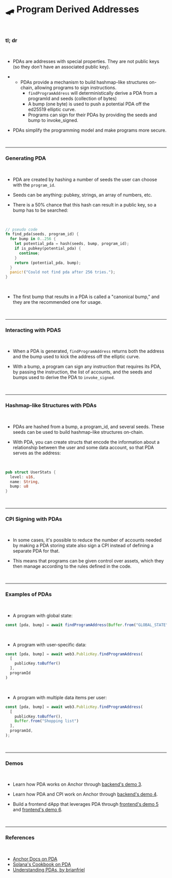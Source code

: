 # 🛹 Program Derived Addresses


<br>

### tl; dr

<br>


* PDAs are addresses with special properties. They are not public keys (so they don't have an associated public key).

* * PDAs provide a mechanism to build hashmap-like structures on-chain, allowing programs to sign instructions.
    * `findProgramAddress` will deterministically derive a PDA from a programId and seeds (collection of bytes)
    * A bump (one byte) is used to push a potential PDA off the ed25519 elliptic curve.
    * Programs can sign for their PDAs by providing the seeds and bump to invoke_signed.

* PDAs simplify the programming model and make programs more secure. 


<br>

----

### Generating PDA

<br>

* PDA are created by hashing a number of seeds the user can choose with the `program_id`.

* Seeds can be anything: pubkey, strings, an array of numbers, etc.

* There is a 50% chance that this hash can result in a public key, so a bump has to be searched:

<br>


```rust
// pseudo code
fn find_pda(seeds, program_id) {
  for bump in 0..256 {
    let potential_pda = hash(seeds, bump, program_id);
    if is_pubkey(potential_pda) {
      continue;
    }
    return (potential_pda, bump);
  }
  panic!("Could not find pda after 256 tries.");
}
```

<br>

* The first bump that results in a PDA is called a "canonical bump," and they are the recommended one for usage.

<br>

----

### Interacting with PDAS

<br>

* When a PDA is generated, `findProgramAddress` returns both the address and the bump used to kick the address off the elliptic curve.

* With a bump, a program can sign any instruction that requires its PDA, by passing the instruction, the list of accounts, and the seeds and bumps used to derive the PDA to `invoke_signed`.

<br>

---

### Hashmap-like Structures with PDAs

<br>

* PDAs are hashed from a bump, a program_id, and several seeds. These seeds can be used to build hashmap-like structures on-chain.

* With PDA, you can create structs that encode the information about a relationship between the user and some data account, so that PDA serves as the address:

<br>

```rust
pub struct UserStats {
  level: u16,
  name: String,
  bump: u8
}
```

<br>


----

### CPI Signing with PDAs

<br>


* In some cases, it's possible to reduce the number of accounts needed by making a PDA storing state also sign a CPI instead of defining a separate PDA for that.

* This means that programs can be given control over assets, which they then manage according to the rules defined in the code.

<br>

----

### Examples of PDAs

<br>

* A program with global state:

```javascript
const [pda, bump] = await findProgramAddress(Buffer.from("GLOBAL_STATE"), programId)
```

<br>

* A program with user-specific data:

```javascript
const [pda, bump] = await web3.PublicKey.findProgramAddress(
  [
    publicKey.toBuffer()
  ],
  programId
)
```

<br>

* A program with multiple data items per user:

```javascript
const [pda, bump] = await web3.PublicKey.findProgramAddress(
  [
    publicKey.toBuffer(), 
    Buffer.from("Shopping list")
  ],
  programId,
);
```


<br>

---

### Demos

<br>

* Learn how PDA works on Anchor through [backend's demo 3](https://github.com/urani-labs/solana-dev-onboarding-rs/tree/main/demos/backend/03_anchor_pda).

* Learn how PDA and CPI work on Anchor through [backend's demo 4](https://github.com/urani-labs/solana-dev-onboarding-rs/tree/main/demos/backend/04_pda_and_cpi).

* Build a frontend dApp that leverages PDA through [frontend's demo 5](https://github.com/urani-labs/solana-dev-onboarding-rs/tree/main/demos/frontend/05_serialize_custom_data) and 
[frontend's demo 6](https://github.com/urani-labs/solana-dev-onboarding-rs/tree/main/demos/frontend/06_serialize_custom_data_II).


<br>


---

### References

<br>

* [Anchor Docs on PDA](https://www.anchor-lang.com/docs/pdas)
* [Solana's Cookbook on PDA](https://solanacookbook.com/core-concepts/pdas.html#facts)
* [Understanding PDAs, by brianfriel](https://www.brianfriel.xyz/understanding-program-derived-addresses/)

